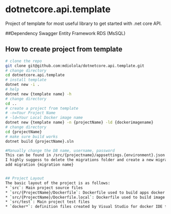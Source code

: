 # dotnetcore.api.template
Project of template for most useful library to get started with .net core API.

##Dependency
Swagger
Entity Framework
RDS (MsSQL)

## How to create project from template
```sh
# clone the repo
git clone git@github.com:mdiolola/dotnetcore.api.template.git
# change directory
cd dotnetcore.api.template
# install template
dotnet new -i .
# help
dotnet new {template name} -h
# change directory
cd ..
# create a project from template
# -n=Your Project Name
# -ld=Your Local Docker image name
dotnet new {template name} -n {projectName} -ld {dockerimagename}
# change directory
cd {projectName}
# make sure build works
dotnet build {projectName}.sln

#Manually change the DB name, username, password
This can be found in /src/{projectname}/appsettings.{environment}.json 
I highly suggess to delete the migrations folder and create a new migration.
add migration {migration name}


## Project Layout
The basic layout of the project is as follows:
* `src`: Main project source files
* `src/{ProjectName}/Dockerfile`: Dockerfile used to build apps docker image in codebuild
* `src/{ProjectName}/Dockerfile.local`: Dockerfile used to build image for local testing
* `src/test`: Main project test files
* `docker*`: definition files created by Visual Studio for docker IDE testing